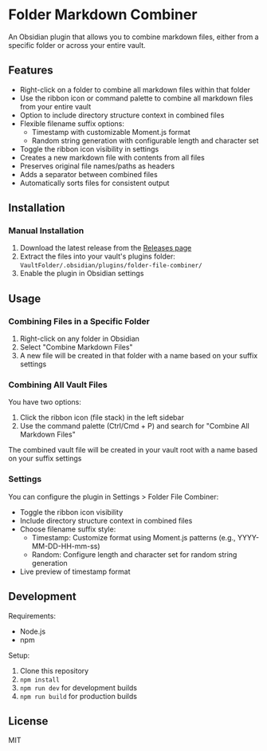 # Folder Markdown Combiner

An Obsidian plugin that allows you to combine markdown files, either from a specific folder or across your entire vault.

## Features

- Right-click on a folder to combine all markdown files within that folder
- Use the ribbon icon or command palette to combine all markdown files from your entire vault
- Option to include directory structure context in combined files
- Flexible filename suffix options:
	- Timestamp with customizable Moment.js format
	- Random string generation with configurable length and character set
- Toggle the ribbon icon visibility in settings
- Creates a new markdown file with contents from all files
- Preserves original file names/paths as headers
- Adds a separator between combined files
- Automatically sorts files for consistent output

## Installation

### Manual Installation

1. Download the latest release from the [Releases page](https://github.com/Mike-Bros/folder-file-combiner/releases)
2. Extract the files into your vault's plugins folder: `VaultFolder/.obsidian/plugins/folder-file-combiner/`
3. Enable the plugin in Obsidian settings

## Usage

### Combining Files in a Specific Folder
1. Right-click on any folder in Obsidian
2. Select "Combine Markdown Files"
3. A new file will be created in that folder with a name based on your suffix settings

### Combining All Vault Files
You have two options:
1. Click the ribbon icon (file stack) in the left sidebar
2. Use the command palette (Ctrl/Cmd + P) and search for "Combine All Markdown Files"

The combined vault file will be created in your vault root with a name based on your suffix settings

### Settings

You can configure the plugin in Settings > Folder File Combiner:
- Toggle the ribbon icon visibility
- Include directory structure context in combined files
- Choose filename suffix style:
	- Timestamp: Customize format using Moment.js patterns (e.g., YYYY-MM-DD-HH-mm-ss)
	- Random: Configure length and character set for random string generation
- Live preview of timestamp format

## Development

Requirements:
- Node.js
- npm

Setup:
1. Clone this repository
2. `npm install`
3. `npm run dev` for development builds
4. `npm run build` for production builds

## License

MIT
